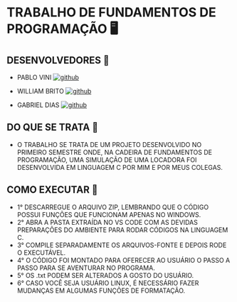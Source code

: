 # TRABALHO DE FUNDAMENTOS DE PROGRAMAÇÃO 🖥️ 

## DESENVOLVEDORES  👥

- PABLO VINI                         [![github](https://img.shields.io/badge/GitHub-100000?style=for-the-badge&logo=github&logoColor=white)](https://github.com/PabloVini28)
             
- WILLIAM BRITO                      [![github](https://img.shields.io/badge/GitHub-100000?style=for-the-badge&logo=github&logoColor=white)](https://github.com/wl11lm)
  
- GABRIEL DIAS                       [![github](https://img.shields.io/badge/GitHub-100000?style=for-the-badge&logo=github&logoColor=white)]()

## DO QUE SE TRATA 📝
- O TRABALHO SE TRATA DE UM PROJETO DESENVOLVIDO NO PRIMEIRO SEMESTRE ONDE, NA
  CADEIRA DE FUNDAMENTOS DE PROGRAMAÇÃO, UMA SIMULAÇÃO DE UMA LOCADORA FOI DESENVOLVIDA
  EM LINGUAGEM C POR MIM E POR MEUS COLEGAS.

## COMO EXECUTAR 🚀 

  - 1° DESCARREGUE O ARQUIVO ZIP, LEMBRANDO QUE O CÓDIGO POSSUI FUNÇÕES QUE FUNCIONAM APENAS NO WINDOWS.
  - 2° ABRA A PASTA EXTRAÍDA NO VS CODE COM AS DEVIDAS PREPARAÇÕES DO AMBIENTE PARA RODAR CÓDIGOS NA LINGUAGEM C.
  - 3° COMPILE SEPARADAMENTE OS ARQUIVOS-FONTE E DEPOIS RODE O EXECUTÁVEL.
  - 4° O CÓDIGO FOI MONTADO PARA OFERECER AO USUÁRIO O PASSO A PASSO PARA SE AVENTURAR NO PROGRAMA.
  - 5° OS .txt PODEM SER ALTERADOS A GOSTO DO USUÁRIO.
  - 6° CASO VOCÊ SEJA USUÁRIO LINUX, É NECESSÁRIO FAZER MUDANÇAS EM ALGUMAS FUNÇÕES DE FORMATAÇÃO.


